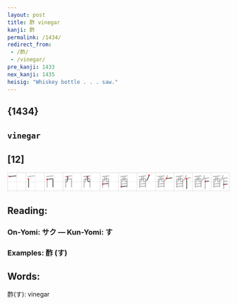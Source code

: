 ```yaml
---
layout: post
title: 酢 vinegar
kanji: 酢
permalink: /1434/
redirect_from:
 - /酢/
 - /vinegar/
pre_kanji: 1433
nex_kanji: 1435
heisig: "Whiskey bottle . . . saw."
---
```


## {1434}

## `vinegar`

## [12]

<div class="stroke"><img src="../images/E985A2.png" /></div>

## Reading:

### On-Yomi: サク &mdash; Kun-Yomi: す

### Examples: 酢 (す)

## Words:

酢(す): vinegar
